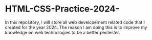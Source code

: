 # HTML-CSS-Practice-2024-

In this repository, I will store all web developement related code that I created for the year 2024.
The reason I am doing this is to improve my knowledge on web technologies to be a better pentester.
